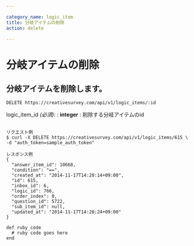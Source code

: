 ```yaml
---

category_name: logic_item
title: 分岐アイテムの削除
action: delete

---
```


# 分岐アイテムの削除

## 分岐アイテムを削除します。

`DELETE https://creativesurvey.com/api/v1/logic_items/:id`

logic_item_id _(必須)_:
: __integer__
: 削除する分岐アイテムのid

~~~

リクエスト例
$ curl -X DELETE https://creativesurvey.com/api/v1/logic_items/615 \
-d "auth_token=sample_auth_token"

レスポンス例
{
  "answer_item_id": 10668,
  "condition": "==",
  "created_at": "2014-11-17T14:20:14+09:00",
  "id": 615,
  "inbox_id": 6,
  "logic_id": 766,
  "order_index": 0,
  "question_id": 5722,
  "sub_item_id": null,
  "updated_at": "2014-11-17T14:20:24+09:00"
}

~~~

~~~
def ruby_code
  # ruby code goes here
end
~~~

